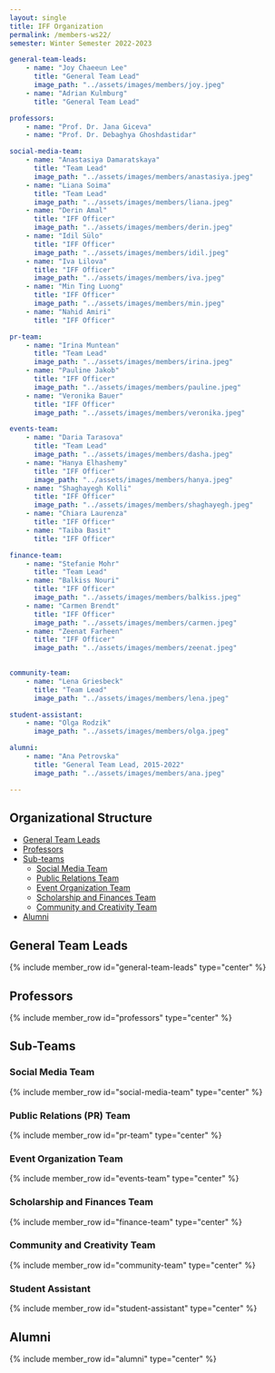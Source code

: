 ```yaml
---
layout: single
title: IFF Organization
permalink: /members-ws22/
semester: Winter Semester 2022-2023

general-team-leads:
    - name: "Joy Chaeeun Lee"
      title: "General Team Lead"
      image_path: "../assets/images/members/joy.jpeg"
    - name: "Adrian Kulmburg"
      title: "General Team Lead"

professors:
    - name: "Prof. Dr. Jana Giceva"
    - name: "Prof. Dr. Debaghya Ghoshdastidar"

social-media-team:
    - name: "Anastasiya Damaratskaya"
      title: "Team Lead"
      image_path: "../assets/images/members/anastasiya.jpeg"
    - name: "Liana Soima"
      title: "Team Lead"
      image_path: "../assets/images/members/liana.jpeg"
    - name: "Derin Amal"
      title: "IFF Officer"
      image_path: "../assets/images/members/derin.jpeg"
    - name: "Idil Sülo"
      title: "IFF Officer"
      image_path: "../assets/images/members/idil.jpeg"
    - name: "Iva Lilova"
      title: "IFF Officer"
      image_path: "../assets/images/members/iva.jpeg"
    - name: "Min Ting Luong"
      title: "IFF Officer"
      image_path: "../assets/images/members/min.jpeg"
    - name: "Nahid Amiri"
      title: "IFF Officer"

pr-team:
    - name: "Irina Muntean"
      title: "Team Lead"
      image_path: "../assets/images/members/irina.jpeg"
    - name: "Pauline Jakob"
      title: "IFF Officer"
      image_path: "../assets/images/members/pauline.jpeg"
    - name: "Veronika Bauer"
      title: "IFF Officer"
      image_path: "../assets/images/members/veronika.jpeg"

events-team:
    - name: "Daria Tarasova"
      title: "Team Lead"
      image_path: "../assets/images/members/dasha.jpeg"
    - name: "Hanya Elhashemy"
      title: "IFF Officer"
      image_path: "../assets/images/members/hanya.jpeg"
    - name: "Shaghayegh Kolli"
      title: "IFF Officer"
      image_path: "../assets/images/members/shaghayegh.jpeg"
    - name: "Chiara Laurenza"
      title: "IFF Officer"
    - name: "Taiba Basit"
      title: "IFF Officer"

finance-team:
    - name: "Stefanie Mohr"
      title: "Team Lead"
    - name: "Balkiss Nouri"
      title: "IFF Officer"
      image_path: "../assets/images/members/balkiss.jpeg"
    - name: "Carmen Brendt"
      title: "IFF Officer"
      image_path: "../assets/images/members/carmen.jpeg"
    - name: "Zeenat Farheen"
      title: "IFF Officer"
      image_path: "../assets/images/members/zeenat.jpeg"
    

community-team:
    - name: "Lena Griesbeck"
      title: "Team Lead"
      image_path: "../assets/images/members/lena.jpeg"

student-assistant:
    - name: "Olga Rodzik"
      image_path: "../assets/images/members/olga.jpeg"

alumni:
    - name: "Ana Petrovska"
      title: "General Team Lead, 2015-2022"
      image_path: "../assets/images/members/ana.jpeg"

---
```


## Organizational Structure

* [General Team Leads](#general-team-leads)
* [Professors](#professors)
* [Sub-teams](#sub-teams)
    * [Social Media Team](#social-media-team)
    * [Public Relations Team](#public-relations-team)
    * [Event Organization Team](#event-organization-team)
    * [Scholarship and Finances Team](#scholarship-and-finances-team)
    * [Community and Creativity Team](#community-and-creativity-team)
* [Alumni](#past-members)



## General Team Leads

{% include member_row id="general-team-leads" type="center" %}

## Professors

{% include member_row id="professors" type="center" %}

## Sub-Teams


### Social Media Team

{% include member_row id="social-media-team" type="center" %}

### Public Relations (PR) Team

{% include member_row id="pr-team" type="center" %}

### Event Organization Team

{% include member_row id="events-team" type="center" %}

### Scholarship and Finances Team

{% include member_row id="finance-team" type="center" %}

### Community and Creativity Team

{% include member_row id="community-team" type="center" %}

### Student Assistant 

{% include member_row id="student-assistant" type="center" %}

## Alumni

{% include member_row id="alumni" type="center" %}